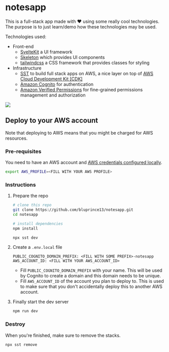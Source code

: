 # notesapp

This is a full-stack app made with :heart: using some really cool technologies.
The purpose is to just learn/demo how these technologies may be used.

Technologies used:

- Front-end
  - [SvelteKit](https://kit.svelte.dev/) a UI framework
  - [Skeleton](https://www.skeleton.dev/) which provides UI components
  - [tailwindcss](https://tailwindcss.com/) a CSS framework that provides
    classes for styling
- Infrastructure
  - [SST](https://sst.dev) to build full stack apps on AWS, a nice layer on top
    of [AWS Cloud Development Kit [CDK]](https://docs.aws.amazon.com/cdk/v2/guide/getting_started.html)
  - [Amazon
    Cognito](https://docs.aws.amazon.com/cognito/latest/developerguide/what-is-amazon-cognito.html)
    for authentication
  - [Amazon Verified
    Permissions](https://docs.aws.amazon.com/verifiedpermissions/latest/userguide/what-is-avp.html)
    for fine-grained permissions management and authorization

![](https://github.com/bluprince13/notesapp/blob/main/static/demo.gif?raw=true)

## Deploy to your AWS account

Note that deploying to AWS means that you might be charged for AWS resources.

### Pre-requisites

You need to have an AWS account and [AWS credentials configured
locally](https://docs.sst.dev/advanced/iam-credentials#loading-from-a-file).

```bash
export AWS_PROFILE=<FILL WITH YOUR AWS PROFILE>
```

### Instructions

1. Prepare the repo

   ```bash
   # clone this repo
   git clone https://github.com/bluprince13/notesapp.git
   cd notesapp

   # install dependencies
   npm install

   npx sst dev
   ```

2. Create a `.env.local` file

   ```env
   PUBLIC_COGNITO_DOMAIN_PREFIX: <FILL WITH SOME PREFIX>-notesapp
   AWS_ACCOUNT_ID: <FILL WITH YOUR AWS_ACCOUNT_ID>
   ```

   - Fill `PUBLIC_COGNITO_DOMAIN_PREFIX` with your name. This will be used by Cognito to
     create a domain and this domain needs to be unique.
   - Fill `AWS_ACCOUNT_ID` of the account you plan to deploy to. This is used to
     make sure that you don't accidentally deploy this to another AWS account.

3. Finally start the dev server

   ```bash
   npm run dev
   ```

### Destroy

When you're finished, make sure to remove the stacks.

```bash
npx sst remove
```
